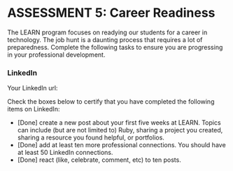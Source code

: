 # ASSESSMENT 5: Career Readiness

The LEARN program focuses on readying our students for a career in technology. The job hunt is a daunting process that requires a lot of preparedness. Complete the following tasks to ensure you are progressing in your professional development.

### LinkedIn

Your LinkedIn url:

Check the boxes below to certify that you have completed the following items on LinkedIn:

- [Done] create a new post about your first five weeks at LEARN. Topics can include (but are not limited to) Ruby, sharing a project you created, sharing a resource you found helpful, or portfolios.
- [Done] add at least ten more professional connections. You should have at least 50 LinkedIn connections.
- [Done] react (like, celebrate, comment, etc) to ten posts.
